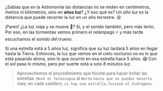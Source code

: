 <gs-attire attire-url="https://raw.githubusercontent.com/MumukiProject/mumuki-guia-gobstones-representacion-de-la-informacion-kids/master/assets/attires/config_1552671109374.json"></gs-attire>

<gs-attire attire-url="https://raw.githubusercontent.com/MumukiProject/mumuki-guia-gobstones-representacion-de-la-informacion-kids/master/assets/attires/config_1552670245843.json"></gs-attire>

<gs-toolbox toolbox-url="https://raw.githubusercontent.com/MumukiProject/mumuki-guia-gobstones-repeticion-condicional-ii-kids/master/assets/toolbox.xml">
</gs-toolbox>

¿Sabías que en la Astronomía las distancias no se miden en centímetros, metros ni kilómetros, sino en **años luz**? ¿Y eso qué es? Un _año luz_ es la distancia que puede recorrer la luz en un año terrestre. :stuck_out_tongue_closed_eyes:

¡Paren! ¿La luz viaja y se mueve :dizzy:? Sí, y el sonido también, pero más lento. Por eso, en las tormentas vemos primero el relámpago :zap: y más tarde escuchamos el sonido del trueno. 

Si una estrella está a 5 años luz, significa que su luz tardará 5 años en llegar hasta la Tierra. Entonces, la luz que vemos en el cielo nocturno no es lo que está pasando ahora, sino lo que ocurrió en esa estrella hace 5 años. :scream: Con el _sol_ pasa lo mismo, pero por suerte está a solo _8 minutos luz_. 

> Aprovechemos el procedimiento que hiciste para hacer brillar las estrellas. `Mové el telescopio` al `Norte` `hasta que no puedas moverte` más; en cada casillero, `si hay una estrella`, `fusioná el hidrógeno`.